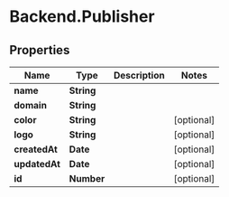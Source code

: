 # Backend.Publisher

## Properties
Name | Type | Description | Notes
------------ | ------------- | ------------- | -------------
**name** | **String** |  | 
**domain** | **String** |  | 
**color** | **String** |  | [optional] 
**logo** | **String** |  | [optional] 
**createdAt** | **Date** |  | [optional] 
**updatedAt** | **Date** |  | [optional] 
**id** | **Number** |  | [optional] 


